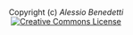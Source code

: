 <script>
 var today = new Date();
 var yyyy = today.getFullYear();
</script>

<footer style="font-size:14px; text-align:center;">
 <br><br>
 Copyright (c) <script>document.write(yyyy);</script> <i>Alessio Benedetti</i> 
 <br><a rel="license" href="http://creativecommons.org/licenses/by-nc-sa/4.0/" target="_blank"><img alt="Creative Commons License" style="border-width:0" src="https://i.creativecommons.org/l/by-nc-sa/4.0/80x15.png" /></a>
 </footer>
